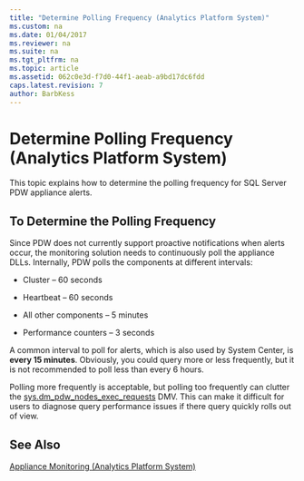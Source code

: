 ```yaml
---
title: "Determine Polling Frequency (Analytics Platform System)"
ms.custom: na
ms.date: 01/04/2017
ms.reviewer: na
ms.suite: na
ms.tgt_pltfrm: na
ms.topic: article
ms.assetid: 062c0e3d-f7d0-44f1-aeab-a9bd17dc6fdd
caps.latest.revision: 7
author: BarbKess
---
```

# Determine Polling Frequency (Analytics Platform System)
This topic explains how to determine the polling frequency for SQL Server PDW appliance alerts.  
  
## To Determine the Polling Frequency  
Since PDW does not currently support proactive notifications when alerts occur, the monitoring solution needs to continuously poll the appliance DLLs.  Internally, PDW polls the components at different intervals:  
  
-   Cluster – 60 seconds  
  
-   Heartbeat – 60 seconds  
  
-   All other components – 5 minutes  
  
-   Performance counters – 3 seconds  
  
A common interval to poll for alerts, which is also used by System Center, is **every 15 minutes**.  Obviously, you could query more or less frequently, but it is not recommended to poll less than every 6 hours.  
  
Polling more frequently is acceptable, but polling too frequently can clutter the [sys.dm_pdw_nodes_exec_requests](http://msdn.microsoft.com/en-us/library/ms177648(v=sql11).aspx) DMV.  This can make it difficult for users to diagnose query performance issues if there query quickly rolls out of view.  
  
## See Also  
<!-- MISSING LINKS [Common Metadata Query Examples &#40;SQL Server PDW&#41;](../sqlpdw/common-metadata-query-examples-sql-server-pdw.md)  -->  
[Appliance Monitoring &#40;Analytics Platform System&#41;](appliance-monitoring.md)  
  
